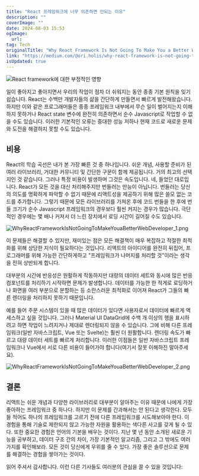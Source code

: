 ```yaml
---
title: "React 프레임워크에 너무 의존하면 안되는 이유"
description: ""
coverImage: ""
date: 2024-08-03 15:53
ogImage:
  url:
tag: Tech
originalTitle: "Why React Framework Is Not Going To Make You a Better Web Developer"
link: "https://medium.com/@ori.holis/why-react-framework-is-not-going-to-make-you-a-better-web-developer-754529d32911"
isUpdated: true
---
```


![React framework에 대한 부정적인 영향](/assets/img/WhyReactFrameworkIsNotGoingToMakeYouaBetterWebDeveloper_0.png)

일이 좋아지고 좋아지면서 우리의 작업이 점차 더 쉬워지는 동안 종종 기본 원칙을 잊기 쉽습니다. React는 수백만 개발자들의 삶을 간단하게 만들면서 빠르게 발전해왔습니다. 하지만 이와 같은 프로그래머들은 종종 프레임워크 내부에서 무슨 일이 벌어지는지 이해하지 못하거나 React state 변수에 완전히 의존하면서 순수 Javascript로 작업할 수 없을 수도 있습니다. 이러한 기본적인 오류는 중대한 성능 저하나 현재 코드로 새로운 문제와 도전을 해결하지 못할 수도 있습니다.

## 비용

React의 학습 곡선은 내가 본 가장 빠른 것 중 하나입니다. 쉬운 개념, 사용할 준비가 된 여러 라이브러리, 거대한 커뮤니티 및 간단한 구문이 함께 제공됩니다. 거의 최고의 선택지인 것 같습니다. 그러나 특정 비용이 발생하며 그것은 속도입니다. 네, 들었던 대로입니다. React가 모든 것을 대신 처리해주지만 번들러는 만능이 아닙니다. 번들러는 당신의 의도를 명확하게 파악할 수 없기 때문에 리액트성을 제공하기 위해 많은 쓸모 없는 코드를 추가합니다. 그렇기 때문에 모든 라이브러리를 가져온 후에 코드 번들을 한 후에 번들 크기가 순수 Javascript 프레임워크의 경우보다 훨씬 커지는 경우가 많습니다. 극단적인 경우에는 몇 배나 커져서 더 느린 장치에서 로딩 시간이 길어질 수도 있습니다.

<!-- seedividend - 사각형 -->

<ins class="adsbygoogle"
     style="display:block"
     data-ad-client="ca-pub-4877378276818686"
     data-ad-slot="1898504329"
     data-ad-format="auto"
     data-full-width-responsive="true"></ins>

<script>
     (adsbygoogle = window.adsbygoogle || []).push({});
</script>

![WhyReactFrameworkIsNotGoingToMakeYouaBetterWebDeveloper_1.png](/assets/img/WhyReactFrameworkIsNotGoingToMakeYouaBetterWebDeveloper_1.png)

이 문제들은 해결할 수 있지만, 재미있는 점은 모든 해결책이 매우 복잡하고 적절한 최적화를 위해 상당한 지식이 필요하다는 것입니다. 리액트의 아이디어를 완전히 뒤집어, 프로그래머를 위해 가능한 간단하게하고 "프레임워크가 나머지를 처리할 것"이라는 생각을 전혀 상반되게 합니다.

대부분의 시간에 반응성은 원활하게 작동하지만 대량의 데이터 세트와 동시에 많은 반응 컴포넌트를 처리하기 시작하면 문제가 발생합니다. 데이터를 가능한 한 적게로 로딩하거나 화면을 여러 부분으로 분할하는 등 소란스러운 최적화로 이어져 React가 그들의 빠른 렌더링을 처리하지 못하기 때문입니다.

예를 들어 주문 시스템이 있을 때 많은 데이터가 있다면 사용자로서 데이터에 빠르게 액세스하고 싶을 것입니다. 그러나 Material UI DataGrid에 수백 개 이상의 행을 표시하려고 하면 작업이 느려지거나 제대로 렌더링되지 않을 수 있습니다. 그에 비해 다른 프레임워크(일반 자바스크립트, Vue 또는 Svelte)는 훨씬 더 원활합니다. 렌더링 속도가 빠르고 대량 데이터 세트를 빠르게 처리합니다. 이러한 이점들은 일반 자바스크립트 프레임워크나 Vue에서 서로 다른 비용이 들어가야 합니다(여기서 잘못 이해하진 말아주세요).

<!-- seedividend - 사각형 -->

<ins class="adsbygoogle"
     style="display:block"
     data-ad-client="ca-pub-4877378276818686"
     data-ad-slot="1898504329"
     data-ad-format="auto"
     data-full-width-responsive="true"></ins>

<script>
     (adsbygoogle = window.adsbygoogle || []).push({});
</script>

![WhyReactFrameworkIsNotGoingToMakeYouaBetterWebDeveloper_2.png](/assets/img/WhyReactFrameworkIsNotGoingToMakeYouaBetterWebDeveloper_2.png)

## 결론

리액트는 쉬운 개념과 다양한 라이브러리로 대부분이 알아주는 이유 때문에 나에게 가장 좋아하는 프레임워크 중 하나다. 하지만 이 문제를 간과해서는 안 된다고 생각한다. 모두들 적어도 하나의 프레임워크를 고르기 전에 다른 프레임워크를 시도해보아야 한다. 이 경험을 통해 기술로 제한되지 않고 가능한 자원을 활용하는 색다른 사고를 갖게 될 수 있다. 또한 중요한 경험은 언어의 기본을 배우는 것이다. 지난 몇 년 동안 소개된 새로운 기능을 공부하고, 데이터 구조 간의 차이, 가장 기본적인 알고리즘, 그리고 그 밖에도 여러 가지를 확인해보라. 모든 것이 당신에게 우위를 줄 수 있다. 가장 좋은 솔루션으로 문제를 해결하는 경험을 쌓아가는 것이다.

읽어 주셔서 감사합니다. 이런 다른 기사들도 여러분의 관심을 끌 수 있을 것입니다:
